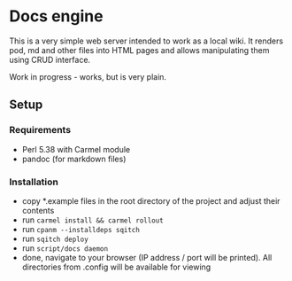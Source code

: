 # Docs engine

This is a very simple web server intended to work as a local wiki. It renders pod, md and other files into HTML pages and allows manipulating them using CRUD interface.

Work in progress - works, but is very plain.

## Setup

### Requirements
- Perl 5.38 with Carmel module
- pandoc (for markdown files)

### Installation
- copy *.example files in the root directory of the project and adjust their contents
- run `carmel install && carmel rollout`
- run `cpanm --installdeps sqitch`
- run `sqitch deploy`
- run `script/docs daemon`
- done, navigate to your browser (IP address / port will be printed). All directories from .config will be available for viewing

